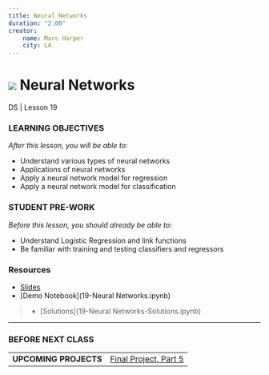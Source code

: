 ```yaml
---
title: Neural Networks
duration: "2:00"
creator:
    name: Marc Harper
    city: LA
---
```


# ![](https://ga-dash.s3.amazonaws.com/production/assets/logo-9f88ae6c9c3871690e33280fcf557f33.png) Neural Networks
DS | Lesson 19

### LEARNING OBJECTIVES
*After this lesson, you will be able to:*
- Understand various types of neural networks
- Applications of neural networks
- Apply a neural network model for regression
- Apply a neural network model for classification


### STUDENT PRE-WORK
*Before this lesson, you should already be able to:*
- Understand Logistic Regression and link functions
- Be familiar with training and testing classifiers and regressors


### Resources

- [Slides](https://docs.google.com/presentation/d/1KJrl-WM3nD2-T7NdrkQQVeRViyy_0lIViUH2VqO-Dqk/edit?usp=sharing)
- [Demo Notebook](19-Neural Networks.ipynb)

> - [Solutions](19-Neural Networks-Solutions.ipynb)

---

### BEFORE NEXT CLASS
|   |   |
|---|---|
| **UPCOMING PROJECTS**  | [Final Project, Part 5](../../projects/final-projects/05-presentation/README.md) |
